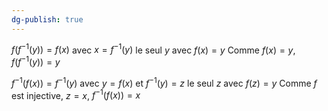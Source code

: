 ```yaml
---
dg-publish: true
---
```



$f(f^{-1}(y)) = f(x)$  avec $x=f^{-1}(y)$ le seul $y$ avec $f(x)=y$
Comme $f(x) = y$, $f(f^{-1}(y)) = y$

$f^{-1}(f(x)) = f^{-1}(y)$ avec $y = f(x)$ et $f^{-1}(y) = z$ le seul $z$ avec $f(z)=y$
Comme $f$ est injective, $z=x$, $f^{-1}(f(x)) = x$
